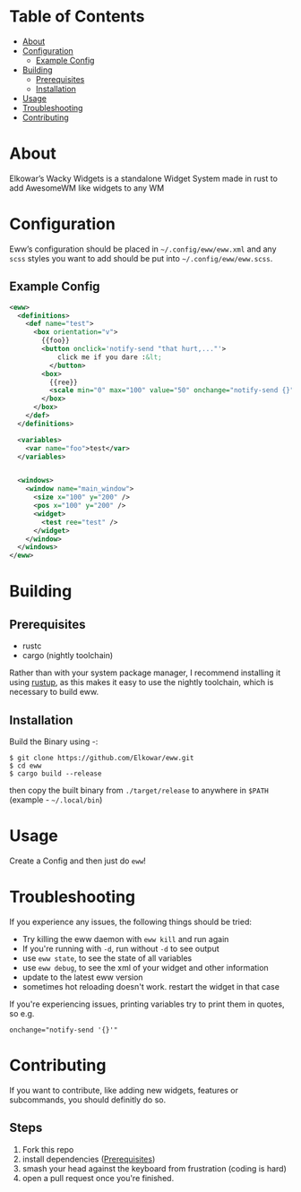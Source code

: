 # Table of Contents

-  [About](#org4ab08b6)
-  [Configuration](#org581ca61)
   -  [Example Config](#orgb769597)
-  [Building](#orgbf66ce2)
   -  [Prerequisites](#org727b3da)
   -  [Installation](#orgdd31739)
-  [Usage](#org4a9b3c6)
-  [Troubleshooting](#something)
-  [Contributing](#org12345)

<a id="org4ab08b6"></a>

# About

Elkowar&rsquo;s Wacky Widgets is a standalone Widget System made in rust to add AwesomeWM like widgets to any WM

<a id="org581ca61"></a>

# Configuration

Eww&rsquo;s configuration should be placed in `~/.config/eww/eww.xml` and any `scss` styles you want to add should be put into `~/.config/eww/eww.scss`.

<a id="orgb769597"></a>

## Example Config

```xml
<eww>
  <definitions>
    <def name="test">
      <box orientation="v">
        {{foo}}
        <button onclick='notify-send "that hurt,..."'>
            click me if you dare :&lt;
          </button>
        <box>
          {{ree}}
          <scale min="0" max="100" value="50" onchange="notify-send {}"/>
        </box>
      </box>
    </def>
  </definitions>

  <variables>
    <var name="foo">test</var>
  </variables>


  <windows>
    <window name="main_window">
      <size x="100" y="200" />
      <pos x="100" y="200" />
      <widget>
        <test ree="test" />
      </widget>
    </window>
  </windows>
</eww>
```

<a id="orgbf66ce2"></a>

# Building

<a id="org727b3da"></a>

## Prerequisites

-  rustc
-  cargo (nightly toolchain)

Rather than with your system package manager, I recommend installing it using [rustup](https://rustup.rs/),
as this makes it easy to use the nightly toolchain, which is necessary to build eww.

<a id="orgdd31739"></a>

## Installation

Build the Binary using -:

    $ git clone https://github.com/Elkowar/eww.git
    $ cd eww
    $ cargo build --release

then copy the built binary from `./target/release` to anywhere in `$PATH` (example - `~/.local/bin`)

<a id="org4a9b3c6"></a>

# Usage

Create a Config and then just do `eww`!

<a id="something"></a>

# Troubleshooting

If you experience any issues, the following things should be tried:

- Try killing the eww daemon with `eww kill` and run again
- If you're running with `-d`, run without `-d` to see output 
- use `eww state`, to see the state of all variables
- use `eww debug`, to see the xml of your widget and other information
- update to the latest eww version
- sometimes hot reloading doesn't work. restart the widget in that case

If you're experiencing issues, printing variables try to print them in quotes, so e.g.
```
onchange="notify-send '{}'"
```

<a id="org12345"></a>

# Contributing

If you want to contribute, like adding new widgets, features or subcommands, you should definitly do so.

## Steps
1. Fork this repo
2. install dependencies ([Prerequisites](#org727b3da))
3. smash your head against the keyboard from frustration (coding is hard)
4. open a pull request once you're finished.
